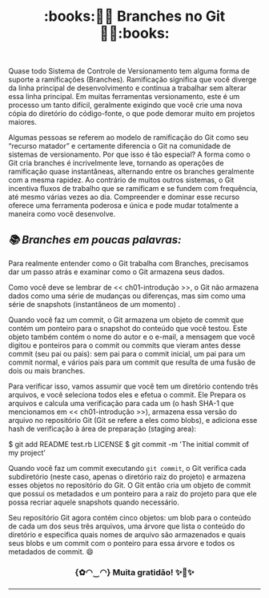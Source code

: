 <h1 align="center"> :books:👩‍💻 Branches no Git 👩‍💻:books: </h1><br/>

Quase todo Sistema de Controle de Versionamento tem alguma forma de suporte a ramificações (Branches). Ramificação significa que você diverge da linha principal de desenvolvimento e continua a trabalhar sem alterar essa linha principal. Em muitas ferramentas versionamento, este é um processo um tanto difícil, geralmente exigindo que você crie uma nova cópia do diretório do código-fonte, o que pode demorar muito em projetos maiores.

Algumas pessoas se referem ao modelo de ramificação do Git como seu “recurso matador” e certamente diferencia o Git na comunidade de sistemas de versionamento. Por que isso é tão especial? A forma como o Git cria branches é incrivelmente leve, tornando as operações de ramificação quase instantâneas, alternando entre os branches geralmente com a mesma rapidez. Ao contrário de muitos outros sistemas, o Git incentiva fluxos de trabalho que se ramificam e se fundem com frequência, até mesmo várias vezes ao dia. Compreender e dominar esse recurso oferece uma ferramenta poderosa e única e pode mudar totalmente a maneira como você desenvolve.

***<h2> 📚 Branches em poucas palavras: </h2>*** 

Para realmente entender como o Git trabalha com Branches, precisamos dar um passo atrás e examinar como o Git armazena seus dados.

Como você deve se lembrar de << ch01-introdução >>, o Git não armazena dados como uma série de mudanças ou diferenças, mas sim como uma série de snapshots (instantâneos de um momento) .

Quando você faz um commit, o Git armazena um objeto de commit que contém um ponteiro para o snapshot do conteúdo que você testou. Este objeto também contém o nome do autor e o e-mail, a mensagem que você digitou e ponteiros para o commit ou commits que vieram antes desse commit (seu pai ou pais): sem pai para o commit inicial, um pai para um commit normal, e vários pais para um commit que resulta de uma fusão de dois ou mais branches.

Para verificar isso, vamos assumir que você tem um diretório contendo três arquivos, e você seleciona todos eles e efetua o commit. Ele Prepara os arquivos e calcula uma verificação para cada um (o hash SHA-1 que mencionamos em << ch01-introdução >>), armazena essa versão do arquivo no repositório Git (Git se refere a eles como blobs), e adiciona esse hash de verificação à área de preparação (staging area):



$ git add README test.rb LICENSE
$ git commit -m 'The initial commit of my project'



Quando você faz um commit executando `git commit`, o Git verifica cada subdiretório (neste caso, apenas o diretório raiz do projeto) e armazena esses objetos no repositório do Git. O Git então cria um objeto de commit que possui os metadados e um ponteiro para a raiz do projeto para que ele possa recriar aquele snapshots quando necessário.

Seu repositório Git agora contém cinco objetos: um blob para o conteúdo de cada um dos seus três arquivos, uma árvore que lista o conteúdo do diretório e especifica quais nomes de arquivo são armazenados e quais seus blobs e um commit com o ponteiro para essa árvore e todos os metadados de commit. :smile:


<h3 align="center"> {✿◠‿◠} Muita gratidão! ✨🤗✨<br/><h3>  

___
